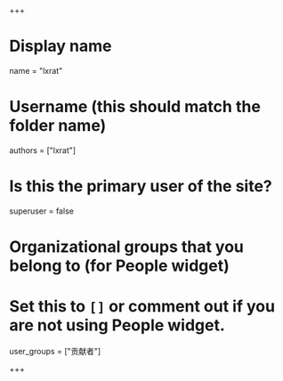 +++
# Display name
name = "lxrat"

# Username (this should match the folder name)
authors = ["lxrat"]

# Is this the primary user of the site?
superuser = false

# Organizational groups that you belong to (for People widget)
#   Set this to `[]` or comment out if you are not using People widget.
user_groups = ["贡献者"]

+++
